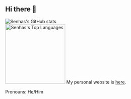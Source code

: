 ## Hi there 👋

![Senhas's GitHub stats](https://github-readme-stats.vercel.app/api?username=senhas-rgb&show_icons=true&theme=transparent) <br>
<img height="190" alt="Senhas's Top Languages" src="https://github-readme-stats.vercel.app/api/top-langs/?username=senhas-rgb&langs_count=10&theme=tokyonight&layout=compact&custom_title=Top%20Languages" />
My personal website is [here](https://senhas-rgb.github.io/senhas-rgb/).

Pronouns: He/Him
